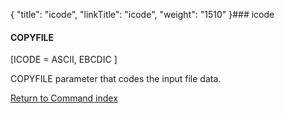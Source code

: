 {
    "title": "icode",
    "linkTitle": "icode",
    "weight": "1510"
}### <span id="icode"></span>icode

#### COPYFILE

\[ICODE = ASCII, EBCDIC \]

COPYFILE parameter that codes the input file data.

[Return to Command index](../)
